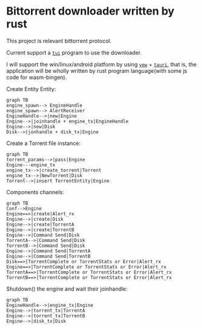 # Bittorrent downloader written by rust

This project is relevant bittorrent protocol.

Current support a [`tui`](https://github.com/kyrosle/bt-tui) program to use the downloader. 

I will support the win/linux/android platform
by using [`yew`](https://github.com/yewstack/yew) + [`tauri`](https://github.com/tauri-apps/tauri), 
that is, the application will be wholly written by rust program language(with some js code for wasm-bingen).

Create Entity Entity:
```mermaid
graph TB
engine_spawn--> EngineHandle
engine_spawn--> AlertReceiver
EngineHandle-->|new|Engine
Engine-->|joinhandle + engine_tx|EngineHandle
Engine-->|new|Disk
Disk-->|jonhandle + disk_tx|Engine
```


Create a Torrent file instance:
```mermaid
graph TB 
torrent_params-->|pass|Engine
Engine---engine_tx
engine_tx-->|create_torrent|Torrent
engine_tx-->|NewTorrent|Disk
Torrent-->|insert TorrentEntity|Engine
```

Components channels:
```mermaid
graph TB
Conf-->Engine
Engine==>|create|Alert_rx
Engine-->|create|Disk
Engine-->|create|TorrentA
Engine-->|create|TorrentB
Engine-->|Command Send|Disk
TorrentA-->|Command Send|Disk
TorrentB-->|Command Send|Disk
Engine-->|Command Send|TorrentA
Engine-->|Command Send|TorrentB
Disk==>|TorrentComplete or TorrentStats or Error|Alert_rx
Engine==>|TorrentComplete or TorrentStats or Error|Alert_rx
TorrentA==>|TorrentComplete or TorrentStats or Error|Alert_rx
TorrentB==>|TorrentComplete or TorrentStats or Error|Alert_rx
```


Shutdown() the engine and wait their joinhandle:
```mermaid
graph TB
EngineHandle-->|engine_tx|Engine
Engine-->|torrent_tx|TorrentA
Engine-->|torrent_tx|TorrentB
Engine-->|disk_tx|Disk
```